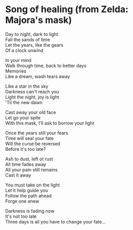# Song of healing (from Zelda: Majora's mask)

Day to night, dark to light\
Fall the sands of time\
Let the years, like the gears\
Of a clock unwind

In your mind\
Walk through time, back to better days\
Memories\
Like a dream, wash tears away

Like a star in the sky\
Darkness can't reach you\
Light the night, joy is light\
'Til the new dawn

Cast away your old face\
Let go your spite\
With this mask, I'll ask to borrow your light

Once the years still your fears\
Time will seal your fate\
Will the curse be reversed\
Before it's too late?

Ash to dust, left ot rust\
All time fades away\
All your pain still remains\
Cast it away

You must take on the light\
Let it help guide you\
Follow the path ahead\
Forge one anew

Darkness is fading now\
It's not too late\
Three days is all you have to change your fate...
